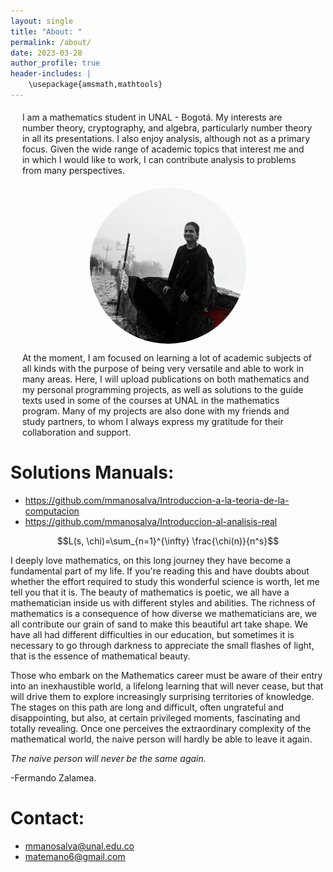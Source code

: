 ```yaml
---
layout: single
title: "About: "
permalink: /about/
date: 2023-03-28
author_profile: true
header-includes: |
    \usepackage{amsmath,mathtools}
---
```


<script
  src="https://cdn.mathjax.org/mathjax/latest/MathJax.js?config=TeX-AMS-MML_HTMLorMML"
  type="text/javascript">
</script>

<div style="margin-left: 0.5cm;margin-right: 0.5cm;margin-bottom:0.5cm;margin-top:0.5cm;">
I am a mathematics student in UNAL - Bogotá. My interests are number theory, cryptography, and algebra, particularly number theory in all its presentations. I also enjoy analysis, although not as a primary focus. Given the wide range of academic topics that interest me and in which I would like to work, I can contribute analysis to problems from many perspectives.

</div>


<div style="width: 250px; height: 250px; border-radius: 50%; overflow: hidden; margin: 0 auto;">
  <img src="/assets/images/Avatar.jpg" alt="tu-imagen" style="width: 100%; height: 100%;">
</div>

<div style="margin-left: 0.5cm;margin-right: 0.5cm;margin-bottom:0.5cm">

At the moment, I am focused on learning a lot of academic subjects of all kinds with the purpose of being very versatile and able to work in many areas. Here, I will upload publications on both mathematics and my personal programming projects, as well as solutions to the guide texts used in some of the courses at UNAL in the mathematics program. Many of my projects are also done with my friends and study partners, to whom I always express my gratitude for their collaboration and support.
</div>

# Solutions Manuals:
* https://github.com/mmanosalva/Introduccion-a-la-teoria-de-la-computacion
* https://github.com/mmanosalva/Introduccion-al-analisis-real

$$L(s, \chi)=\sum_{n=1}^{\infty} \frac{\chi(n)}{n^s}$$

I deeply love mathematics, on this long journey they have become a fundamental part of my life. If you're reading this and have doubts about whether the effort required to study this wonderful science is worth, let me tell you that it is. The beauty of mathematics is poetic, we all have a mathematician inside us with different styles and abilities. The richness of mathematics is a consequence of how diverse we mathematicians are, we all contribute our grain of sand to make this beautiful art take shape. We have all had different difficulties in our education, but sometimes it is necessary to go through darkness to appreciate the small flashes of light, that is the essence of mathematical beauty.

Those who embark on the Mathematics career must be aware of their entry into an inexhaustible world, a lifelong learning that will never cease, but that will drive them to explore increasingly surprising territories of knowledge. The stages on this path are long and difficult, often ungrateful and disappointing, but also, at certain privileged moments, fascinating and totally revealing. Once one perceives the extraordinary complexity of the mathematical world, the naive person will hardly be able to leave it again.

*The naive person will never be the same again.*

-Fermando Zalamea.

# Contact: 

* mmanosalva@unal.edu.co
* matemano6@gmail.com


